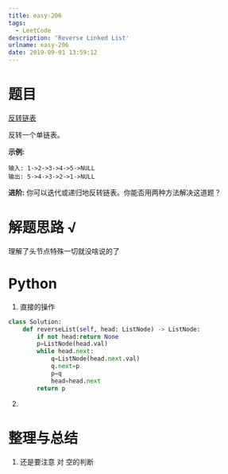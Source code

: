 ```yaml
---
title: easy-206
tags:
  - LeetCode
description: 'Reverse Linked List'
urlname: easy-206
date: 2019-09-01 13:59:12
---
```


# 题目

[反转链表](https://leetcode-cn.com/problems/reverse-linked-list/)

反转一个单链表。

**示例:**

```
输入: 1->2->3->4->5->NULL
输出: 5->4->3->2->1->NULL
```

**进阶:**
你可以迭代或递归地反转链表。你能否用两种方法解决这道题？

# 解题思路 √

理解了头节点特殊一切就没啥说的了

# Python

1. 直接的操作

```python
class Solution:
    def reverseList(self, head: ListNode) -> ListNode:
        if not head:return None
        p=ListNode(head.val)
        while head.next:
            q=ListNode(head.next.val)
            q.next=p
            p=q
            head=head.next
        return p
```

2. 

# 整理与总结

1. 还是要注意 对 空的判断

